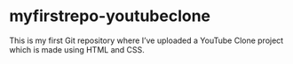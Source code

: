 # myfirstrepo-youtubeclone
This is my first Git repository where I’ve uploaded a YouTube Clone project which is made using HTML and CSS.
